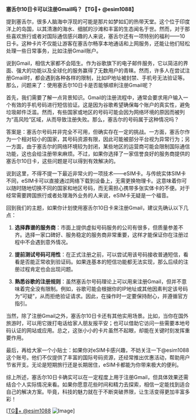 **塞舌尔10日卡可以注册Gmail吗？【TG💪+ @esim1088】**

提到塞舌尔，很多人脑海中浮现的可能是那片如梦如幻的热带天堂。这个位于印度洋上的岛国，以其清澈的海水、细腻的沙滩和丰富的生态闻名于世。然而，对于那些喜欢旅行或者对国际通信感兴趣的人来说，塞舌尔还有一项特别的福利——10日卡。这种卡片不仅能让游客在塞舌尔畅享本地通话和上网服务，还能让他们轻松处理一些日常事务，比如注册Gmail账户。

说到Gmail，相信大家都不会陌生。作为谷歌旗下的电子邮件服务，它以简洁的界面、强大的功能以及全球化的服务赢得了无数用户的青睐。然而，许多人在尝试注册Gmail时，都会遇到各种各样的限制，比如IP地址被封禁、手机号无法验证等。那么，问题来了：使用塞舌尔10日卡是否能够顺利注册Gmail呢？

首先，我们需要了解一点背景知识。Gmail的注册流程中，通常会要求用户输入一个有效的手机号码进行短信验证。这是因为谷歌希望确保每个账户的真实性，避免垃圾邮件泛滥。然而，有些国家或地区的号码可能会因为网络环境的原因而被列为“高风险”区域，从而导致注册失败。那么，塞舌尔的号码属于这种情况吗？

答案是：塞舌尔号码并非完全不可用，但确实存在一定的挑战。一方面，塞舌尔作为一个相对较小的国家，其号码资源有限，因此可能被部分平台视为异常行为；另一方面，由于塞舌尔的网络环境较为封闭，某些地区的运营商可能会限制国际通信功能，这也会给注册带来麻烦。不过，如果你选择了一家信誉良好的服务商提供的塞舌尔10日卡，这些问题是可以得到有效解决的。

说到这里，不得不提一下最近非常火的一项技术——eSIM卡。与传统实体SIM卡不同，eSIM卡可以直接通过网络下载到设备上，无需更换物理卡。这意味着你可以随时随地切换不同的国家和地区号码，而无需担心携带多张实体卡的不便。对于经常需要跨国旅行或者处理海外业务的人来说，eSIM卡无疑是一个福音。

回到我们的主题，如果你计划使用塞舌尔10日卡来注册Gmail，建议先确认以下几点：

1. **选择靠谱的服务商**：市面上提供虚拟号码服务的公司有很多，但质量参差不齐。选择一家口碑好、服务稳定的服务商非常重要，这样才能保证你在注册过程中不会遇到意外情况。
   
2. **提前测试号码可用性**：在正式注册之前，可以尝试用该号码接收普通短信，看看是否能正常收到验证码。如果连基本的短信功能都无法实现，那么后续的注册过程肯定也会出现问题。

3. **熟悉谷歌的注册规则**：虽然塞舌尔号码理论上可以用来注册Gmail，但并不意味着完全没有限制。例如，谷歌可能会根据你的IP地址或其他因素判定该号码为“可疑”，从而拒绝验证请求。因此，在操作时一定要保持耐心，并遵循官方指引。

当然，除了注册Gmail之外，塞舌尔10日卡还有其他实用场景。比如，当你在国外旅游时，可以用它拨打电话给家人朋友报平安；也可以借助它访问一些需要本地号码认证的网站或应用。总之，这张小小的卡片虽然不起眼，却能在关键时刻发挥重要作用。

最后，再给大家一个小贴士：如果你对eSIM卡感兴趣，不妨关注一下@esim1088这个账号。他们不仅提供了丰富的国际号码资源，还经常推出优惠活动，帮助用户节省开支。无论是短期旅行还是长期居住，eSIM卡都能为你带来极大的便利。

综上所述，塞舌尔10日卡确实可以在一定程度上用于注册Gmail，但具体效果还需结合个人实际情况来看。如果你愿意花些时间和精力去探索，相信一定能找到适合自己的解决方案。毕竟，科技的魅力就在于不断突破界限，让生活变得更加丰富多彩！

[[TG💪+ @esim1088](https://t.me/s/esim1088) ![Image](https://i.postimg.cc/4NQfJmqS/Snipaste-2025-05-13-00-14-12.png)]